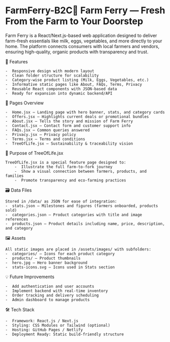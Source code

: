 # FarmFerry-B2C🐄 Farm Ferry — Fresh From the Farm to Your Doorstep

Farm Ferry is a React/Next.js-based web application designed to deliver farm-fresh essentials like milk, eggs, vegetables, and more directly to your home. The platform connects consumers with local farmers and vendors, ensuring high-quality, organic products with transparency and trust.


🚀 Features

    -  Responsive design with modern layout
    -  Clean folder structure for scalability
    -  Category-wise product listing (Milk, Eggs, Vegetables, etc.)
    -  Informative static pages like About, FAQs, Terms, Privacy
    -  Reusable React components with JSON-based data
    -  Ready for expansion into dynamic backend/API

📄 Pages Overview

    -  Home.jsx – Landing page with hero banner, stats, and category cards
    -  Offers.jsx – Highlights current deals or promotional bundles
    -  About.jsx – Tells the story and mission of Farm Ferry
    -  Contact.jsx – Contact form and customer support info
    -  FAQs.jsx – Common queries answered
    -  Privacy.jsx – Privacy policy
    -  Terms.jsx – Terms and conditions
    -  TreeOfLife.jsx – Sustainability & traceability vision

🌱 Purpose of TreeOfLife.jsx

    TreeOfLife.jsx is a special feature page designed to:
        -  Illustrate the full farm-to-fork journey
        -  Show a visual connection between farmers, products, and families
        -  Promote transparency and eco-farming practices

🗃️ Data Files

    Stored in /data/ as JSON for ease of integration:
    -  stats.json – Milestones and figures (farmers onboarded, products sold)
    -  categories.json – Product categories with title and image references
    -  products.json – Product details including name, price, description, and category

🖼️ Assets

    All static images are placed in /assets/images/ with subfolders:
    -  categories/ – Icons for each product category
    -  products/ – Product thumbnails
    -  hero.jpg – Hero banner background
    -  stats-icons.svg – Icons used in Stats section

💡 Future Improvements

    -  Add authentication and user accounts
    -  Implement backend with real-time inventory
    -  Order tracking and delivery scheduling
    -  Admin dashboard to manage products

🛠️ Tech Stack

    -  Framework: React.js / Next.js
    -  Styling: CSS Modules or Tailwind (optional)
    -  Hosting: GitHub Pages / Netlify
    -  Deployment Ready: Static build-friendly structure
